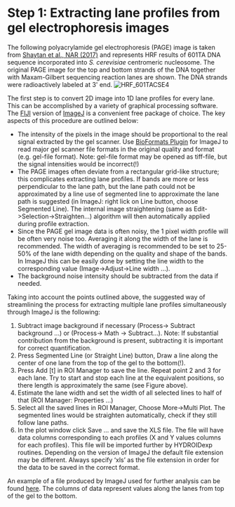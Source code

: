 # Step 1: Extracting lane profiles from gel electrophoresis images
The following polyacrylamide gel electrophoresis (PAGE) image is taken from [Shaytan et al., NAR (2017)](https://www.ncbi.nlm.nih.gov/pubmed/28934480) and represents HRF results of 601TA DNA sequence incorporated into *S. cerevisiae* centromeric nucleosome. The original PAGE image for the top and bottom strands of the DNA together with Maxam-Gilbert sequencing reaction lanes are shown. The DNA strands were radioactively labeled at 3' end.
![HRF_601TACSE4](data/gel.png)


The first step is to convert 2D image into 1D lane profiles for every lane. This can be accomplished by a variety of graphical processing software. The [FIJI](https://fiji.sc) version of [ImageJ](https://imagej.nih.gov) is a convenient free package of choice. The key aspects of this procedure are outlined below:

- The intensity of the pixels in the image should be proportional to the real signal extracted by the gel scanner. Use [BioFormats Plugin](http://www.openmicroscopy.org/site/products/bio-formats) for ImageJ  to read major gel scanner file formats in the original quality and format (e.g. gel-file format). Note: gel-file format may be opened as tiff-file, but the signal intensities would be incorrect(!)
- The PAGE images often deviate from a rectangular grid-like structure; this complicates extracting lane profiles. If bands are more or less perpendicular to the lane path, but the lane path could not be approximated by a line use of segmented line to approximate the lane path is suggested (in ImageJ: right lick on Line button, choose Segmented Line). The internal image straightening (same as Edit->Selection->Straighten...) algorithm will then automatically applied during profile extraction.
- Since the PAGE gel image data is often noisy, the 1 pixel width profile will be often very noise too. Averaging it along the width of the lane is recommended. The width of averaging is recommended to be set to 25-50% of the lane width depending on the quality and shape of the bands. In ImageJ this can be easily done by setting the line width to the corresponding value (Image->Adjust->Line width ...).
- The background noise intensity should be subtracted from the data if needed.

Taking into account the points outlined above, the suggested way of streamlining the process for extracting multiple lane profiles simultaneously through ImageJ is the following:

1. Subtract image background if necessary (Process-> Subtract background ...) or (Process-> Math -> Subtract...). Note: If substantial contribution from the background is present, subtracting it is important for correct quantification.
3. Press Segmented Line (or Straight Line) button, Draw a line along the center of one lane from the top of the gel to the bottom(!).
4. Press Add [t] in ROI Manager to save the line. Repeat point 2 and 3 for each lane. Try to start and stop each line at the equivalent positions, so there length is approximately the same (see Figure above).
5. Estimate the lane width and set the width of all selected lines to half of that (ROI Manager: Properties ...)
6. Select all the saved lines in ROI Manager, Choose More->Multi Plot. The segmented lines would be straighten automatically, check if they still follow lane paths.
7. In the plot window click Save ... and save the XLS file. The file will have data columns corresponding to each profiles (X and Y values columns for each profiles). This file will be imported further by HYDROIDexp routines. Depending on the version of ImageJ the default file extension may be different. Always specify ‘xls’ as the file extension in order for the data to be saved in the correct format.

An example of a file produced by ImageJ used for further analysis can be found [here](data/lane_profiles.xls). The columns of data represent values along the lanes from top of the gel to the bottom.
